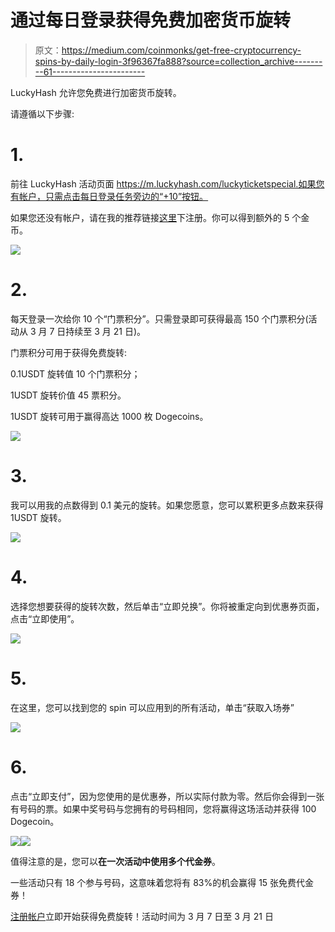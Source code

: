 # 通过每日登录获得免费加密货币旋转

> 原文：<https://medium.com/coinmonks/get-free-cryptocurrency-spins-by-daily-login-3f96367fa888?source=collection_archive---------61----------------------->

LuckyHash 允许您免费进行加密货币旋转。

请遵循以下步骤:

# 1.

前往 LuckyHash 活动页面 https://m.luckyhash.com/luckyticketspecial.如果您有帐户，只需点击每日登录任务旁边的“+10”按钮。

如果您还没有帐户，请在我的推荐链接[这里](https://m.luckyhash.com/createAcc?invitationCode=25016B?utm_source=medium&utm_medium=cm)下注册。你可以得到额外的 5 个金币。

![](img/ff7c580cb6acf6283c9db28d4f193fed.png)

# 2.

每天登录一次给你 10 个“门票积分”。只需登录即可获得最高 150 个门票积分(活动从 3 月 7 日持续至 3 月 21 日)。

门票积分可用于获得免费旋转:

0.1USDT 旋转值 10 个门票积分；

1USDT 旋转价值 45 票积分。

1USDT 旋转可用于赢得高达 1000 枚 Dogecoins。

![](img/d2995ec0ea91d9ec5cef711067c0f385.png)

# 3.

我可以用我的点数得到 0.1 美元的旋转。如果您愿意，您可以累积更多点数来获得 1USDT 旋转。

![](img/a62f7255aaf0625f431bf5a31f513309.png)

# 4.

选择您想要获得的旋转次数，然后单击“立即兑换”。你将被重定向到优惠券页面，点击“立即使用”。

![](img/6ff86a6cc141736220b0fcd3df4125e2.png)

# 5.

在这里，您可以找到您的 spin 可以应用到的所有活动，单击“获取入场券”

![](img/6a89419e3a2276a9c16aba97c877f8d5.png)

# 6.

点击“立即支付”，因为您使用的是优惠券，所以实际付款为零。然后你会得到一张有号码的票。如果中奖号码与您拥有的号码相同，您将赢得这场活动并获得 100 Dogecoin。

![](img/927c2191d77932e26c3894572cbb8139.png)![](img/ecfec4d0e7940ad2647c25c90c534ce3.png)

值得注意的是，您可以**在一次活动中使用多个代金券**。

一些活动只有 18 个参与号码，这意味着您将有 83%的机会赢得 15 张免费代金券！

[注册帐户](https://m.luckyhash.com/createAcc?invitationCode=25016B?utm_source=medium&utm_medium=cm)立即开始获得免费旋转！活动时间为 3 月 7 日至 3 月 21 日